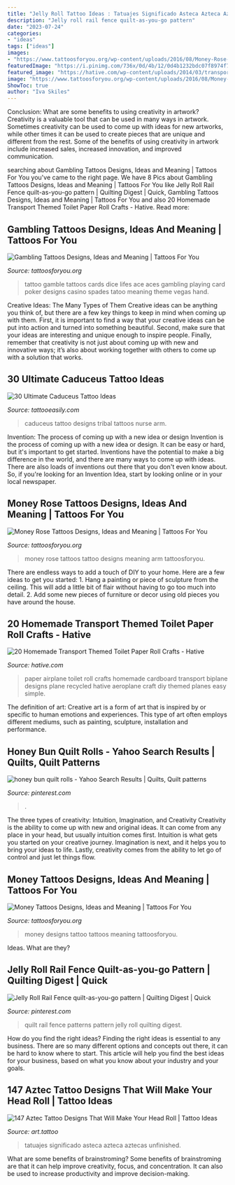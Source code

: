 ```yaml
---
title: "Jelly Roll Tattoo Ideas : Tatuajes Significado Asteca Azteca Aztecas Unfinished"
description: "Jelly roll rail fence quilt-as-you-go pattern"
date: "2023-07-24"
categories:
- "ideas"
tags: ["ideas"]
images:
- "https://www.tattoosforyou.org/wp-content/uploads/2016/08/Money-Rose-Tattoo-on-Arm.jpg"
featuredImage: "https://i.pinimg.com/736x/0d/4b/12/0d4b1232bdc07f8974f7510a21c9dcd4.jpg"
featured_image: "https://hative.com/wp-content/uploads/2014/03/transport-paper-roll-crafts/10-homemade-airplane.jpg"
image: "https://www.tattoosforyou.org/wp-content/uploads/2016/08/Money-Rose-Tattoo-on-Arm.jpg"
ShowToc: true
author: "Iva Skiles"
---
```



Conclusion: What are some benefits to using creativity in artwork?
Creativity is a valuable tool that can be used in many ways in artwork. Sometimes creativity can be used to come up with ideas for new artworks, while other times it can be used to create pieces that are unique and different from the rest. Some of the benefits of using creativity in artwork include increased sales, increased innovation, and improved communication.

	

		
searching about Gambling Tattoos Designs, Ideas and Meaning | Tattoos For You you've came to the right page. We have 8 Pics about Gambling Tattoos Designs, Ideas and Meaning | Tattoos For You like Jelly Roll Rail Fence quilt-as-you-go pattern | Quilting Digest | Quick, Gambling Tattoos Designs, Ideas and Meaning | Tattoos For You and also 20 Homemade Transport Themed Toilet Paper Roll Crafts - Hative. Read more:
		
    
## Gambling Tattoos Designs, Ideas And Meaning | Tattoos For You

<img loading=lazy src="http://www.tattoosforyou.org/wp-content/uploads/2016/02/Lifes-is-a-Gamble-Tattoos.jpg" onerror="this.onerror=null;this.src='https://tse3.mm.bing.net/th?id=OIP.t_cx1jrKPOa8d-aHj1eUrgHaHY&amp;pid=15.1';" alt="Gambling Tattoos Designs, Ideas and Meaning | Tattoos For You">

_Source: tattoosforyou.org_

>tattoo gamble tattoos cards dice lifes ace aces gambling playing card poker designs casino spades tatoo meaning theme vegas hand. 

	

Creative Ideas: The Many Types of Them
Creative ideas can be anything you think of, but there are a few key things to keep in mind when coming up with them. First, it is important to find a way that your creative ideas can be put into action and turned into something beautiful. Second, make sure that your ideas are interesting and unique enough to inspire people. Finally, remember that creativity is not just about coming up with new and innovative ways; it’s also about working together with others to come up with a solution that works.

    
## 30 Ultimate Caduceus Tattoo Ideas

<img loading=lazy src="http://www.tattooeasily.com/wp-content/uploads/2013/08/caduceus-tattoo-29.jpeg" onerror="this.onerror=null;this.src='https://tse1.mm.bing.net/th?id=OIP.q_IOGtcCXH9ybLuieScKCAHaJ3&amp;pid=15.1';" alt="30 Ultimate Caduceus Tattoo Ideas">

_Source: tattooeasily.com_

>caduceus tattoo designs tribal tattoos nurse arm. 

	

Invention: The process of coming up with a new idea or design
Invention is the process of coming up with a new idea or design. It can be easy or hard, but it's important to get started. Inventions have the potential to make a big difference in the world, and there are many ways to come up with ideas. There are also loads of inventions out there that you don't even know about. So, if you're looking for an Invention Idea, start by looking online or in your local newspaper.

    
## Money Rose Tattoos Designs, Ideas And Meaning | Tattoos For You

<img loading=lazy src="https://www.tattoosforyou.org/wp-content/uploads/2016/08/Money-Rose-Tattoo-on-Arm.jpg" onerror="this.onerror=null;this.src='https://tse2.mm.bing.net/th?id=OIP.-3CU4QOWvK0_AafSOYJjlwHaJ4&amp;pid=15.1';" alt="Money Rose Tattoos Designs, Ideas and Meaning | Tattoos For You">

_Source: tattoosforyou.org_

>money rose tattoos tattoo designs meaning arm tattoosforyou. 

	

There are endless ways to add a touch of DIY to your home. Here are a few ideas to get you started: 1. Hang a painting or piece of sculpture from the ceiling. This will add a little bit of flair without having to go too much into detail. 2. Add some new pieces of furniture or decor using old pieces you have around the house.
    
## 20 Homemade Transport Themed Toilet Paper Roll Crafts - Hative

<img loading=lazy src="https://hative.com/wp-content/uploads/2014/03/transport-paper-roll-crafts/10-homemade-airplane.jpg" onerror="this.onerror=null;this.src='https://tse2.mm.bing.net/th?id=OIP.gX8Vh1PoBa2_HbfzZRwnHgHaFW&amp;pid=15.1';" alt="20 Homemade Transport Themed Toilet Paper Roll Crafts - Hative">

_Source: hative.com_

>paper airplane toilet roll crafts homemade cardboard transport biplane designs plane recycled hative aeroplane craft diy themed planes easy simple. 

	

The definition of art:
Creative art is a form of art that is inspired by or specific to human emotions and experiences. This type of art often employs different mediums, such as painting, sculpture, installation and performance.

    
## Honey Bun Quilt Rolls - Yahoo Search Results | Quilts, Quilt Patterns

<img loading=lazy src="https://i.pinimg.com/736x/0d/4b/12/0d4b1232bdc07f8974f7510a21c9dcd4.jpg" onerror="this.onerror=null;this.src='https://tse4.mm.bing.net/th?id=OIP.cfMmDWSIdKNDl2Kyl0gCkQAAAA&amp;pid=15.1';" alt="honey bun quilt rolls - Yahoo Search Results | Quilts, Quilt patterns">

_Source: pinterest.com_

>. 

	

The three types of creativity: Intuition, Imagination, and Creativity
Creativity is the ability to come up with new and original ideas. It can come from any place in your head, but usually intuition comes first. Intuition is what gets you started on your creative journey. Imagination is next, and it helps you to bring your ideas to life. Lastly, creativity comes from the ability to let go of control and just let things flow.

    
## Money Tattoos Designs, Ideas And Meaning | Tattoos For You

<img loading=lazy src="https://www.tattoosforyou.org/wp-content/uploads/2013/11/Money-Tattoo-Designs.jpg" onerror="this.onerror=null;this.src='https://tse3.mm.bing.net/th?id=OIP.jeDtAG6oQKexvZArBFO2cQHaJ4&amp;pid=15.1';" alt="Money Tattoos Designs, Ideas and Meaning | Tattoos For You">

_Source: tattoosforyou.org_

>money designs tattoo tattoos meaning tattoosforyou. 

	

Ideas. What are they?

    
## Jelly Roll Rail Fence Quilt-as-you-go Pattern | Quilting Digest | Quick

<img loading=lazy src="https://i.pinimg.com/736x/cc/ee/04/ccee04532376698c90ffd9c253c716a7.jpg" onerror="this.onerror=null;this.src='https://tse4.mm.bing.net/th?id=OIP.sG-TlaB3gdeT41Sr8AuB5AHaFj&amp;pid=15.1';" alt="Jelly Roll Rail Fence quilt-as-you-go pattern | Quilting Digest | Quick">

_Source: pinterest.com_

>quilt rail fence patterns pattern jelly roll quilting digest. 

	

How do you find the right ideas?
Finding the right ideas is essential to any business. There are so many different options and concepts out there, it can be hard to know where to start. This article will help you find the best ideas for your business, based on what you know about your industry and your goals.

    
## 147 Aztec Tattoo Designs That Will Make Your Head Roll | Tattoo Ideas

<img loading=lazy src="https://www.art.tattoo/wp-content/uploads/2018/10/aztec-tattoos-12051784.jpg" onerror="this.onerror=null;this.src='https://tse2.mm.bing.net/th?id=OIP.sCwGocLuY_EQrtoaPiDGxgHaE6&amp;pid=15.1';" alt="147 Aztec Tattoo Designs That Will Make Your Head Roll | Tattoo Ideas">

_Source: art.tattoo_

>tatuajes significado asteca azteca aztecas unfinished. 

	

What are some benefits of brainstroming?
Some benefits of brainstroming are that it can help improve creativity, focus, and concentration. It can also be used to increase productivity and improve decision-making.

